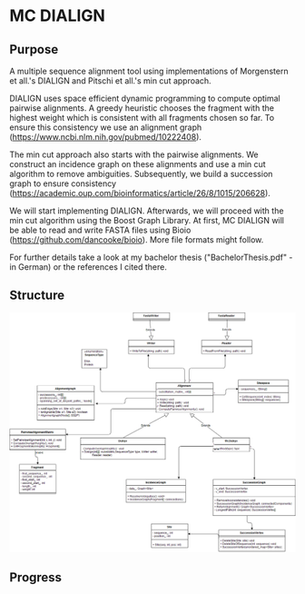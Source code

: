 # MC DIALIGN

## Purpose
A multiple sequence alignment tool using implementations of Morgenstern et all.'s DIALIGN and Pitschi et all.'s min cut approach.

DIALIGN uses space efficient dynamic programming to compute optimal pairwise alignments. A greedy heuristic chooses the fragment with the highest weight which is consistent with all fragments chosen so far. To ensure this consistency we use an alignment graph (https://www.ncbi.nlm.nih.gov/pubmed/10222408).

The min cut approach also starts with the pairwise alignments. We construct an incidence graph on these alignments and use a min cut algorithm to remove ambiguities. Subsequently, we build a succession graph to ensure consistency (https://academic.oup.com/bioinformatics/article/26/8/1015/206628).

We will start implementing DIALIGN. Afterwards, we will proceed with the min cut algorithm using the Boost Graph Library. At first, MC DIALIGN will be able to read and write FASTA files using Bioio (https://github.com/dancooke/bioio). More file formats might follow.

For further details take a look at my bachelor thesis ("BachelorThesis.pdf" - in German) or the references I cited there.

## Structure
![UML-Klassendiagramm von DIALIGN](https://github.com/rickest-rick/mc_dialign/blob/master/MC_DIALIGN.png)

## Progress




